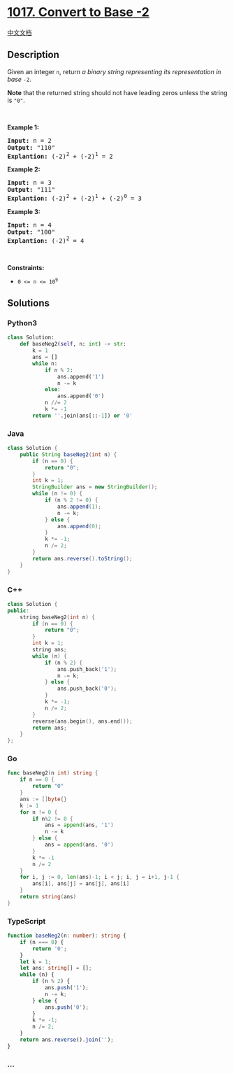# [1017. Convert to Base -2](https://leetcode.com/problems/convert-to-base-2)

[中文文档](/solution/1000-1099/1017.Convert%20to%20Base%20-2/README.md)

## Description

<p>Given an integer <code>n</code>, return <em>a binary string representing its representation in base</em> <code>-2</code>.</p>

<p><strong>Note</strong> that the returned string should not have leading zeros unless the string is <code>&quot;0&quot;</code>.</p>

<p>&nbsp;</p>
<p><strong class="example">Example 1:</strong></p>

<pre>
<strong>Input:</strong> n = 2
<strong>Output:</strong> &quot;110&quot;
<strong>Explantion:</strong> (-2)<sup>2</sup> + (-2)<sup>1</sup> = 2
</pre>

<p><strong class="example">Example 2:</strong></p>

<pre>
<strong>Input:</strong> n = 3
<strong>Output:</strong> &quot;111&quot;
<strong>Explantion:</strong> (-2)<sup>2</sup> + (-2)<sup>1</sup> + (-2)<sup>0</sup> = 3
</pre>

<p><strong class="example">Example 3:</strong></p>

<pre>
<strong>Input:</strong> n = 4
<strong>Output:</strong> &quot;100&quot;
<strong>Explantion:</strong> (-2)<sup>2</sup> = 4
</pre>

<p>&nbsp;</p>
<p><strong>Constraints:</strong></p>

<ul>
	<li><code>0 &lt;= n &lt;= 10<sup>9</sup></code></li>
</ul>

## Solutions

<!-- tabs:start -->

### **Python3**

```python
class Solution:
    def baseNeg2(self, n: int) -> str:
        k = 1
        ans = []
        while n:
            if n % 2:
                ans.append('1')
                n -= k
            else:
                ans.append('0')
            n //= 2
            k *= -1
        return ''.join(ans[::-1]) or '0'
```

### **Java**

```java
class Solution {
    public String baseNeg2(int n) {
        if (n == 0) {
            return "0";
        }
        int k = 1;
        StringBuilder ans = new StringBuilder();
        while (n != 0) {
            if (n % 2 != 0) {
                ans.append(1);
                n -= k;
            } else {
                ans.append(0);
            }
            k *= -1;
            n /= 2;
        }
        return ans.reverse().toString();
    }
}
```

### **C++**

```cpp
class Solution {
public:
    string baseNeg2(int n) {
        if (n == 0) {
            return "0";
        }
        int k = 1;
        string ans;
        while (n) {
            if (n % 2) {
                ans.push_back('1');
                n -= k;
            } else {
                ans.push_back('0');
            }
            k *= -1;
            n /= 2;
        }
        reverse(ans.begin(), ans.end());
        return ans;
    }
};
```

### **Go**

```go
func baseNeg2(n int) string {
	if n == 0 {
		return "0"
	}
	ans := []byte{}
	k := 1
	for n != 0 {
		if n%2 != 0 {
			ans = append(ans, '1')
			n -= k
		} else {
			ans = append(ans, '0')
		}
		k *= -1
		n /= 2
	}
	for i, j := 0, len(ans)-1; i < j; i, j = i+1, j-1 {
		ans[i], ans[j] = ans[j], ans[i]
	}
	return string(ans)
}
```

### **TypeScript**

```ts
function baseNeg2(n: number): string {
    if (n === 0) {
        return '0';
    }
    let k = 1;
    let ans: string[] = [];
    while (n) {
        if (n % 2) {
            ans.push('1');
            n -= k;
        } else {
            ans.push('0');
        }
        k *= -1;
        n /= 2;
    }
    return ans.reverse().join('');
}
```

### **...**

```

```

<!-- tabs:end -->

